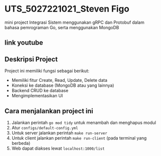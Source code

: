 # UTS_5027221021_Steven Figo
 
mini project Integrasi Sistem menggunakan gRPC dan Protobuf dalam bahasa pemrograman Go, serta menggunakan MongoDB

## link youtube


## Deskripsi Project

Project ini memiliki fungsi sebagai berikut:
- Memiliki fitur Create, Read, Update, Delete data
- Koneksi ke database (MongoDB atau yang lainnya)
- Backend CRUD ke database
- Mengimplementasikan UI

## Cara menjalankan project ini
1. Jalankan perintah `go mod tidy` untuk menambah dan menghapus modul
2. Atur `configs/default-config.yml`
3. Untuk server jalankan perintah `make run-server`
4. Untuk client jalankan perintah `make run-client` (pada terminal yang berbeda)
5. Web dapat diakses lewat `localhost:1000/list`